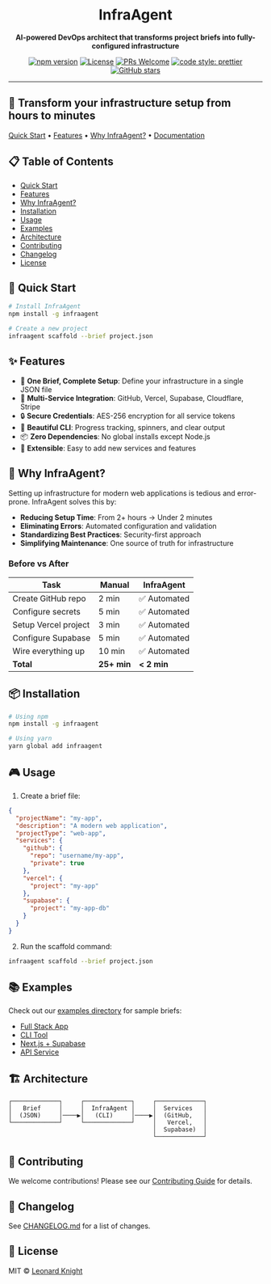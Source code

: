 <div align="center">
  <h1>InfraAgent</h1>
  <p><strong>AI-powered DevOps architect that transforms project briefs into fully-configured infrastructure</strong></p>
  
  <p>
    <a href="https://www.npmjs.com/package/infraagent"><img src="https://img.shields.io/npm/v/infraagent.svg" alt="npm version"></a>
    <a href="https://github.com/leonardknight/infraagent/blob/main/LICENSE"><img src="https://img.shields.io/badge/license-MIT-blue.svg" alt="License"></a>
    <a href="https://github.com/leonardknight/infraagent/pulls"><img src="https://img.shields.io/badge/PRs-welcome-brightgreen.svg" alt="PRs Welcome"></a>
    <a href="#"><img src="https://img.shields.io/badge/code_style-prettier-ff69b4.svg" alt="code style: prettier"></a>
    <a href="https://github.com/leonardknight/infraagent/stargazers"><img src="https://img.shields.io/github/stars/leonardknight/infraagent.svg" alt="GitHub stars"></a>
  </p>
</div>

---

## 🚀 Transform your infrastructure setup from hours to minutes

[Quick Start](#quick-start) • [Features](#features) • [Why InfraAgent?](#why-infraagent) • [Documentation](#documentation)

## 📋 Table of Contents

- [Quick Start](#quick-start)
- [Features](#features)
- [Why InfraAgent?](#why-infraagent)
- [Installation](#installation)
- [Usage](#usage)
- [Examples](#examples)
- [Architecture](#architecture)
- [Contributing](#contributing)
- [Changelog](#changelog)
- [License](#license)

## 🚀 Quick Start

```bash
# Install InfraAgent
npm install -g infraagent

# Create a new project
infraagent scaffold --brief project.json
```

## ✨ Features

- 🎯 **One Brief, Complete Setup**: Define your infrastructure in a single JSON file
- 🔄 **Multi-Service Integration**: GitHub, Vercel, Supabase, Cloudflare, Stripe
- 🔒 **Secure Credentials**: AES-256 encryption for all service tokens
- 🎨 **Beautiful CLI**: Progress tracking, spinners, and clear output
- 📦 **Zero Dependencies**: No global installs except Node.js
- 🔧 **Extensible**: Easy to add new services and features

## 🤔 Why InfraAgent?

Setting up infrastructure for modern web applications is tedious and error-prone. InfraAgent solves this by:

- **Reducing Setup Time**: From 2+ hours → Under 2 minutes
- **Eliminating Errors**: Automated configuration and validation
- **Standardizing Best Practices**: Security-first approach
- **Simplifying Maintenance**: One source of truth for infrastructure

### Before vs After

| Task                 | Manual      | InfraAgent   |
| -------------------- | ----------- | ------------ |
| Create GitHub repo   | 2 min       | ✅ Automated |
| Configure secrets    | 5 min       | ✅ Automated |
| Setup Vercel project | 3 min       | ✅ Automated |
| Configure Supabase   | 5 min       | ✅ Automated |
| Wire everything up   | 10 min      | ✅ Automated |
| **Total**            | **25+ min** | **< 2 min**  |

## 📦 Installation

```bash
# Using npm
npm install -g infraagent

# Using yarn
yarn global add infraagent
```

## 🎮 Usage

1. Create a brief file:

```json
{
  "projectName": "my-app",
  "description": "A modern web application",
  "projectType": "web-app",
  "services": {
    "github": {
      "repo": "username/my-app",
      "private": true
    },
    "vercel": {
      "project": "my-app"
    },
    "supabase": {
      "project": "my-app-db"
    }
  }
}
```

2. Run the scaffold command:

```bash
infraagent scaffold --brief project.json
```

## 📚 Examples

Check out our [examples directory](briefs/examples/) for sample briefs:

- [Full Stack App](briefs/examples/full-stack.json)
- [CLI Tool](briefs/examples/cli-tool.json)
- [Next.js + Supabase](briefs/examples/nextjs-supabase.json)
- [API Service](briefs/examples/api-only.json)

## 🏗️ Architecture

```
┌─────────────┐     ┌─────────────┐     ┌─────────────┐
│   Brief     │     │  InfraAgent │     │  Services   │
│  (JSON)     │────▶│   (CLI)     │────▶│  (GitHub,   │
└─────────────┘     └─────────────┘     │   Vercel,   │
                                        │  Supabase)  │
                                        └─────────────┘
```

## 🤝 Contributing

We welcome contributions! Please see our [Contributing Guide](CONTRIBUTING.md) for details.

## 📝 Changelog

See [CHANGELOG.md](CHANGELOG.md) for a list of changes.

## 📄 License

MIT © [Leonard Knight](https://github.com/leonardrknight)
